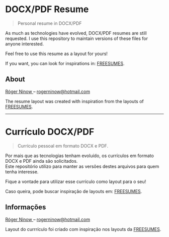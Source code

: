 # DOCX/PDF Resume
> Personal resume in DOCX/PDF

As much as technologies have evolved, DOCX/PDF resumes are still requested.
I use this repository to maintain versions of these files for anyone interested.

Feel free to use this resume as a layout for yours!

If you want, you can look for inspirations in: [FREESUMES](https://www.freesumes.com).

## About

[Róger Ninow ](https://rogerninow.com) – rogerninow@hotmail.com

The resume layout was created with inspiration from the layouts of [FREESUMES](https://www.freesumes.com).

---------------------------------------------------------------------------------

# Currículo DOCX/PDF
> Currículo pessoal em formato DOCX e PDF.

Por mais que as tecnologias tenham evoluído, os currículos em formato DOCX e PDF ainda são solicitados.  
Este repositório utilizo para manter as versões destes arquivos para quem tenha interesse.

Fique a vontade para utilizar esse currículo como layout para o seu!

Caso queira, pode buscar inspiração de layouts em: [FREESUMES](https://www.freesumes.com).

## Informações

[Róger Ninow ](https://rogerninow.com) – rogerninow@hotmail.com

Layout do currrículo foi criado com inspiração nos layouts da [FREESUMES](https://www.freesumes.com).